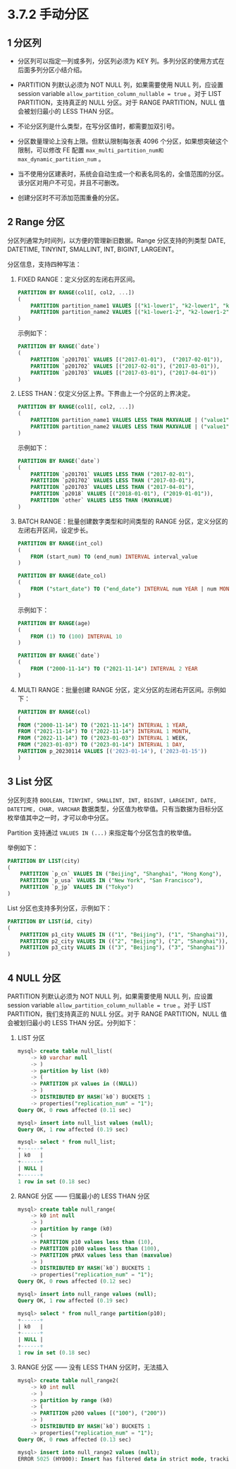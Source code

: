 # 3.7.2 手动分区

## 1 分区列

* 分区列可以指定一列或多列，分区列必须为 KEY 列。多列分区的使用方式在后面多列分区小结介绍。

* PARTITION 列默认必须为 NOT NULL 列，如果需要使用 NULL 列，应设置 session variable `allow_partition_column_nullable = true` 。对于 LIST PARTITION，支持真正的 NULL 分区。对于 RANGE PARTITION，NULL 值会被划归最小的 LESS THAN 分区。

* 不论分区列是什么类型，在写分区值时，都需要加双引号。

* 分区数量理论上没有上限。但默认限制每张表 4096 个分区，如果想突破这个限制，可以修改 FE 配置 `max_multi_partition_num和max_dynamic_partition_num` 。

* 当不使用分区建表时，系统会自动生成一个和表名同名的，全值范围的分区。该分区对用户不可见，并且不可删改。

* 创建分区时不可添加范围重叠的分区。

## 2 Range 分区

分区列通常为时间列，以方便的管理新旧数据。Range 分区支持的列类型 DATE, DATETIME, TINYINT, SMALLINT, INT, BIGINT, LARGEINT。

分区信息，支持四种写法：

1. FIXED RANGE：定义分区的左闭右开区间。

    ```sql
    PARTITION BY RANGE(col1[, col2, ...]) 
    (
        PARTITION partition_name1 VALUES [("k1-lower1", "k2-lower1", "k3-lower1",...), ("k1-upper1", "k2-upper1", "k3-upper1", ...)),     
        PARTITION partition_name2 VALUES [("k1-lower1-2", "k2-lower1-2", ...), ("k1-upper1-2", MAXVALUE, ))
    )
    ```

    示例如下：

    ```sql
    PARTITION BY RANGE(`date`)
    (
        PARTITION `p201701` VALUES [("2017-01-01"),  ("2017-02-01")),
        PARTITION `p201702` VALUES [("2017-02-01"), ("2017-03-01")),
        PARTITION `p201703` VALUES [("2017-03-01"), ("2017-04-01"))
    )
    ```

2. LESS THAN：仅定义分区上界。下界由上一个分区的上界决定。

    ```sql
    PARTITION BY RANGE(col1[, col2, ...])   
    (
        PARTITION partition_name1 VALUES LESS THAN MAXVALUE | ("value1", "value2", ...),    
        PARTITION partition_name2 VALUES LESS THAN MAXVALUE | ("value1", "value2", ...)
    )
    ```

    示例如下：

    ```sql
    PARTITION BY RANGE(`date`)
    (
        PARTITION `p201701` VALUES LESS THAN ("2017-02-01"),
        PARTITION `p201702` VALUES LESS THAN ("2017-03-01"),
        PARTITION `p201703` VALUES LESS THAN ("2017-04-01"),
        PARTITION `p2018` VALUES [("2018-01-01"), ("2019-01-01")),
        PARTITION `other` VALUES LESS THAN (MAXVALUE)
    )
    ```

3. BATCH RANGE：批量创建数字类型和时间类型的 RANGE 分区，定义分区的左闭右开区间，设定步长。

    ```sql
    PARTITION BY RANGE(int_col)
    (
        FROM (start_num) TO (end_num) INTERVAL interval_value
    )

    PARTITION BY RANGE(date_col)      
    (
        FROM ("start_date") TO ("end_date") INTERVAL num YEAR | num MONTH | num WEEK | num DAY ｜ 1 HOUR
    )      
    ```

    示例如下：

    ```sql
    PARTITION BY RANGE(age)
    (
        FROM (1) TO (100) INTERVAL 10
    )

    PARTITION BY RANGE(`date`)
    (
        FROM ("2000-11-14") TO ("2021-11-14") INTERVAL 2 YEAR
    )
    ```

4. MULTI RANGE：批量创建 RANGE 分区，定义分区的左闭右开区间。示例如下：

    ```sql
    PARTITION BY RANGE(col)
    (
    FROM ("2000-11-14") TO ("2021-11-14") INTERVAL 1 YEAR,
    FROM ("2021-11-14") TO ("2022-11-14") INTERVAL 1 MONTH,
    FROM ("2022-11-14") TO ("2023-01-03") INTERVAL 1 WEEK,
    FROM ("2023-01-03") TO ("2023-01-14") INTERVAL 1 DAY,
    PARTITION p_20230114 VALUES [('2023-01-14'), ('2023-01-15'))
    )      
    ```

## 3 List 分区

分区列支持 `BOOLEAN, TINYINT, SMALLINT, INT, BIGINT, LARGEINT, DATE, DATETIME, CHAR, VARCHAR` 数据类型，分区值为枚举值。只有当数据为目标分区枚举值其中之一时，才可以命中分区。

Partition 支持通过 `VALUES IN (...)` 来指定每个分区包含的枚举值。

举例如下：

```sql
PARTITION BY LIST(city)
(
    PARTITION `p_cn` VALUES IN ("Beijing", "Shanghai", "Hong Kong"),
    PARTITION `p_usa` VALUES IN ("New York", "San Francisco"),
    PARTITION `p_jp` VALUES IN ("Tokyo")
)
```

List 分区也支持多列分区，示例如下：

```sql
PARTITION BY LIST(id, city)
(
    PARTITION p1_city VALUES IN (("1", "Beijing"), ("1", "Shanghai")),
    PARTITION p2_city VALUES IN (("2", "Beijing"), ("2", "Shanghai")),
    PARTITION p3_city VALUES IN (("3", "Beijing"), ("3", "Shanghai"))
)
```

## 4 NULL 分区

PARTITION 列默认必须为 NOT NULL 列，如果需要使用 NULL 列，应设置 session variable `allow_partition_column_nullable = true` 。对于 LIST PARTITION，我们支持真正的 NULL 分区。对于 RANGE PARTITION，NULL 值会被划归最小的 LESS THAN 分区。分列如下：

1. LIST 分区

    ```sql
    mysql> create table null_list(
        -> k0 varchar null
        -> )
        -> partition by list (k0)
        -> (
        -> PARTITION pX values in ((NULL))
        -> )
        -> DISTRIBUTED BY HASH(`k0`) BUCKETS 1
        -> properties("replication_num" = "1");
    Query OK, 0 rows affected (0.11 sec)

    mysql> insert into null_list values (null);
    Query OK, 1 row affected (0.19 sec)

    mysql> select * from null_list;
    +------+
    | k0   |
    +------+
    | NULL |
    +------+
    1 row in set (0.18 sec)
    ```

2. RANGE 分区 —— 归属最小的 LESS THAN 分区

    ```sql
    mysql> create table null_range(
        -> k0 int null
        -> )
        -> partition by range (k0)
        -> (
        -> PARTITION p10 values less than (10),
        -> PARTITION p100 values less than (100),
        -> PARTITION pMAX values less than (maxvalue)
        -> )
        -> DISTRIBUTED BY HASH(`k0`) BUCKETS 1
        -> properties("replication_num" = "1");
    Query OK, 0 rows affected (0.12 sec)

    mysql> insert into null_range values (null);
    Query OK, 1 row affected (0.19 sec)

    mysql> select * from null_range partition(p10);
    +------+
    | k0   |
    +------+
    | NULL |
    +------+
    1 row in set (0.18 sec)
    ```

3. RANGE 分区 —— 没有 LESS THAN 分区时，无法插入

    ```sql
    mysql> create table null_range2(
        -> k0 int null
        -> )
        -> partition by range (k0)
        -> (
        -> PARTITION p200 values [("100"), ("200"))
        -> )
        -> DISTRIBUTED BY HASH(`k0`) BUCKETS 1
        -> properties("replication_num" = "1");
    Query OK, 0 rows affected (0.13 sec)

    mysql> insert into null_range2 values (null);
    ERROR 5025 (HY000): Insert has filtered data in strict mode, tracking_url=......
    ```
